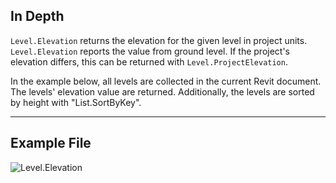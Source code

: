 ## In Depth
`Level.Elevation` returns the elevation for the given level in project units. `Level.Elevation` reports the value from ground level. If the project's elevation differs, this can be returned with `Level.ProjectElevation`.

In the example below, all levels are collected in the current Revit document. The levels' elevation value are returned. Additionally, the levels are sorted by height with "List.SortByKey".
___
## Example File

![Level.Elevation](./Revit.Elements.Level.Elevation_img.jpg)
